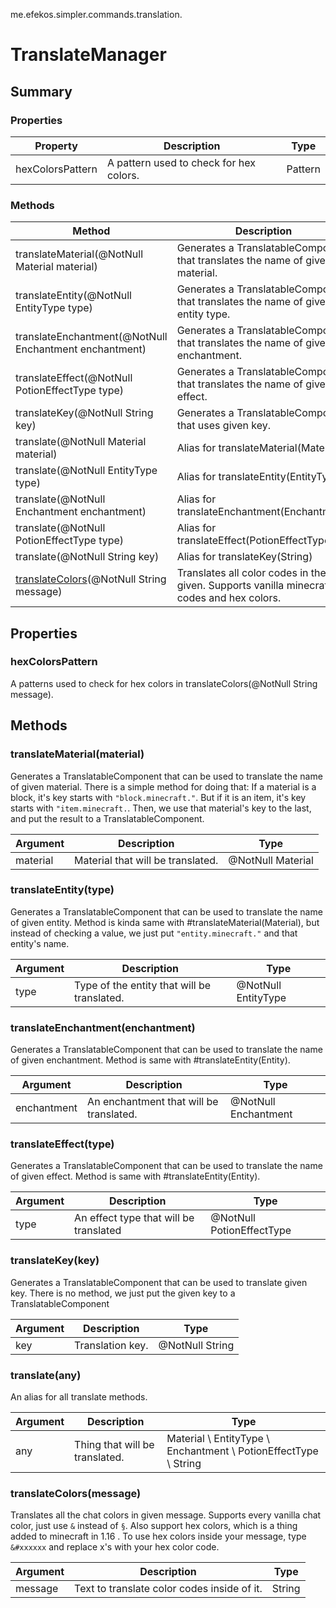 me.efekos.simpler.commands.translation.
# TranslateManager

## Summary

### Properties

| Property         | Description                             | Type    |
|------------------|-----------------------------------------|---------|
| hexColorsPattern | A pattern used to check for hex colors. | Pattern |


### Methods

| Method                                                               | Description                                                                                      | Returns                 |
|----------------------------------------------------------------------|--------------------------------------------------------------------------------------------------|-------------------------|
| translateMaterial(@NotNull Material material)                        | Generates a TranslatableComponent that translates the name of given material.                    | TranslatableComponent   |
| translateEntity(@NotNull EntityType type)                            | Generates a TranslatableComponent that translates the name of given entity type.                 | TranslatableComponent   |
| translateEnchantment(@NotNull Enchantment enchantment)               | Generates a TranslatableComponent that translates the name of given enchantment.                 | TranslatableComponent   |
| translateEffect(@NotNull PotionEffectType type)                      | Generates a TranslatableComponent that translates the name of given effect.                      | TranslatableComponent   |
| translateKey(@NotNull String key)                                    | Generates a TranslatableComponent that uses given key.                                           | TranslatableComponent   |
| translate(@NotNull Material material)                                | Alias for translateMaterial(Material).                                                           | TranslatableComponent   |
| translate(@NotNull EntityType type)                                  | Alias for translateEntity(EntityType)                                                            | TranslatableComponent   |
| translate(@NotNull Enchantment enchantment)                          | Alias for translateEnchantment(Enchantment)                                                      | TranslatableComponent   |
| translate(@NotNull PotionEffectType type)                            | Alias for translateEffect(PotionEffectType)                                                      | TranslatableComponent   |
| translate(@NotNull String key)                                       | Alias for translateKey(String)                                                                   | TranslatableComponent   |
| [translateColors](#translatecolorsmessage)(@NotNull String message)  | Translates all color codes in the text given. Supports vanilla minecraft codes and hex colors.   | String                  |

## Properties

### hexColorsPattern
A patterns used to check for hex colors in translateColors(@NotNull String message).

## Methods

### translateMaterial(material)
Generates a TranslatableComponent that can be used to translate the name of given material. There is a simple method for doing that: If a material is a block, it's key starts with `"block.minecraft."`. But if it is an item, it's key starts with `"item.minecraft.`. Then, we use that material's key to the last, and put the result to a TranslatableComponent.

| Argument | Description                       | Type              |
|----------|-----------------------------------|-------------------|
| material | Material that will be translated. | @NotNull Material |

### translateEntity(type)
Generates a TranslatableComponent that can be used to translate the name of given entity. Method is kinda same with #translateMaterial(Material), but instead of checking a value, we just put `"entity.minecraft."` and that entity's name.

| Argument | Description                                 | Type                |
|----------|---------------------------------------------|---------------------|
| type     | Type of the entity that will be translated. | @NotNull EntityType |

### translateEnchantment(enchantment)
Generates a TranslatableComponent that can be used to translate the name of given enchantment. Method is same with #translateEntity(Entity).

| Argument    | Description                             | Type                 |
|-------------|-----------------------------------------|----------------------|
| enchantment | An enchantment that will be translated. | @NotNull Enchantment |


### translateEffect(type)
Generates a TranslatableComponent that can be used to translate the name of given effect. Method is same with #translateEntity(Entity).

| Argument | Description                            | Type                      |
|----------|----------------------------------------|---------------------------|
| type     | An effect type that will be translated | @NotNull PotionEffectType |


### translateKey(key)
Generates a TranslatableComponent that can be used to translate given key. There is no method, we just put the given key to a TranslatableComponent

| Argument | Description      | Type            |
|----------|------------------|-----------------|
| key      | Translation key. | @NotNull String |

### translate(any)
An alias for all translate methods.

| Argument | Description                    | Type                                                            |
|----------|--------------------------------|-----------------------------------------------------------------|
| any      | Thing that will be translated. | Material \ EntityType \ Enchantment \ PotionEffectType \ String |

### translateColors(message)
Translates all the chat colors in given message. Supports every vanilla chat color, just use `&` instead of `§`. Also support hex colors, which is a thing added to minecraft in 1.16 . To use hex colors inside your message, type `&#xxxxxx` and replace x's with your hex color code.

| Argument | Description                                 | Type   |
|----------|---------------------------------------------|--------|
| message  | Text to translate color codes inside of it. | String |